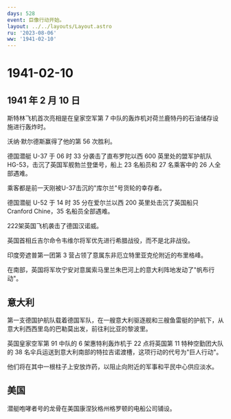 ```yaml
---
days: 528
event: 巨像行动开始。
layout: ../../layouts/Layout.astro
ru: '2023-08-06'
ww: '1941-02-10'
---
```


# 1941-02-10

## 1941 年 2 月 10 日

斯特林飞机首次亮相是在皇家空军第 7
中队的轰炸机对荷兰鹿特丹的石油储存设施进行轰炸时。

沃纳·默尔德斯赢得了他的第 56 次胜利。

德国潜艇 U-37 于 06 时 33 分袭击了直布罗陀以西 600 英里处的盟军护航队
HG-53，击沉了英国军舰勃兰登堡号，船上 23 名船员和 27 名乘客中的 26
人全部遇难。

乘客都是前一天刚被U-37击沉的"库尔兰"号货轮的幸存者。

德国潜艇 U-52 于 14 时 35 分在爱尔兰以西 200 英里处击沉了英国船只
Cranford Chine，35 名船员全部遇难。

222架英国飞机袭击了德国汉诺威。

英国首相丘吉尔命令韦维尔将军优先进行希腊战役，而不是北非战役。

印度旁遮普第一团第 3 营占领了意属东非厄立特里亚克伦附近的布里格峰。

在南部，英国将军坎宁安对意属索马里兰朱巴河上的意大利阵地发动了"帆布行动"。

## 意大利

第一支德国护航队载着德国军队，在一艘意大利驱逐舰和三艘鱼雷艇的护航下，从意大利西西里岛的巴勒莫出发，前往利比亚的黎波里。

英国皇家空军第 91 中队的 6 架惠特利轰炸机于 22 点将英国第 11
特种空勤团大队的 38
名伞兵运送到意大利南部的特拉吉诺渡槽，这项行动的代号为"巨人行动"。

他们将在其中一根柱子上安放炸药，以阻止向附近的军事和平民中心供应淡水。

## 美国

潜艇咆哮者号的龙骨在美国康涅狄格州格罗顿的电船公司铺设。